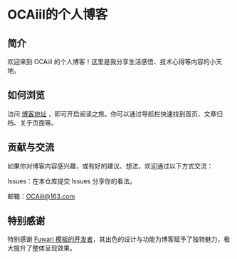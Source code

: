 # OCAiil的个人博客
## 简介

欢迎来到 OCAiil 的个人博客！这里是我分享生活感悟、技术心得等内容的小天地。

## 如何浏览

访问 [博客地址](https://ocaiil.xyz) ，即可开启阅读之旅。你可以通过导航栏快速找到首页、文章归档、关于页面等。

## 贡献与交流

如果你对博客内容感兴趣，或有好的建议、想法，欢迎通过以下方式交流：

Issues：在本仓库提交 Issues 分享你的看法。

邮箱：OCAiil@163.com

## 特别感谢

特别感谢 [Fuwari 模板的开发者](https://github.com/saicaca/fuwari/)，其出色的设计与功能为博客赋予了独特魅力，极大提升了整体呈现效果。